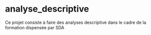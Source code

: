 # analyse_descriptive
Ce projet consiste à faire des analyses descriptive dans le cadre de la formation dispensée par SDA
